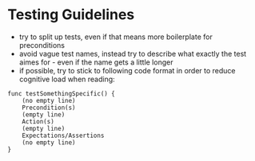 # Testing Guidelines

- try to split up tests, even if that means more boilerplate for preconditions
- avoid vague test names, instead try to describe what exactly the test aimes for - even if the name gets a little longer
- if possible, try to stick to following code format in order to reduce cognitive load when reading:
```
func testSomethingSpecific() {
    (no empty line)
    Precondition(s)
    (empty line)
    Action(s)
    (empty line)
    Expectations/Assertions
    (no empty line)
}
```